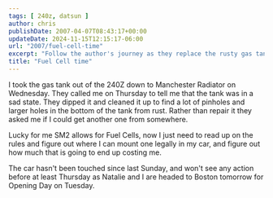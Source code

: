 ```yaml
---
tags: [ 240z, datsun ]
author: chris
publishDate: 2007-04-07T08:43:17+00:00
updateDate: 2024-11-15T12:15:17-06:00
url: "2007/fuel-cell-time"
excerpt: "Follow the author's journey as they replace the rusty gas tank of their 240Z with an SM2-allowed fuel cell, navigating rules and costs."
title: "Fuel Cell time"
---
```


I took the gas tank out of the 240Z down to Manchester Radiator on Wednesday. They called me on Thursday to tell me that the tank was in a sad state. They dipped it and cleaned it up to find a lot of pinholes and larger holes in the bottom of the tank from rust. Rather than repair it they asked me if I could get another one from somewhere.

Lucky for me SM2 allows for Fuel Cells, now I just need to read up on the rules and figure out where I can mount one legally in my car, and figure out how much that is going to end up costing me.

The car hasn't been touched since last Sunday, and won't see any action before at least Thursday as Natalie and I are headed to Boston tomorrow for Opening Day on Tuesday.
